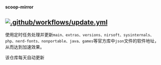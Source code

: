 #### scoop-mirror

## [![.github/workflows/update.yml](https://github.com/ExceptionsOccur/scoop-mirror/actions/workflows/update.yml/badge.svg)](https://github.com/ExceptionsOccur/scoop-mirror/actions/workflows/update.yml)

使用定时任务处理并更新`main、extras、versions、nirsoft、sysinternals、php、nerd-fonts、nonportable、java、games`等官方库中`json`文件的软件地址，从而达到加速效果。

该仓库每天自动更新
